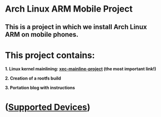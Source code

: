 # Arch Linux ARM Mobile Project

## This is a project in which we install Arch Linux ARM on mobile phones.

# This project contains:
**1. Linux kernel mainlining: [xec-mainline-project](https://github.com/ZXlieC/xec-mainline-project) (the most important link!)**

**2. Creation of a rootfs build**

**3. Portation blog with instructions**

# ([Supported Devices](https://github.com/ZXlieC/xec-mainline-project))

